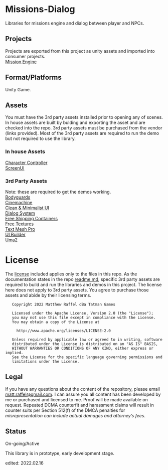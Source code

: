 # Missions-Dialog

Libraries for missions engine and dialog between player and NPCs.

## Projects 
Projects are exported from this project as unity assets and imported into consumer projects.  
[Mission Engine](https://github.com/tatmanblue/Missions-Dialog/tree/main/MDStudio/Assets/MissionEngine)

## Format/Platforms
Unity Game.   

## Assets
You must have the 3rd party assets installed prior to opening any of scenes.   In house assets are built by bulding and exporting the asset and are checked into the repo.
3rd party assets must be purchased from the vendor (links provided).  Most of the 3rd party assets are required to run the demo but not required to use the library.

### In house Assets  
[Character Controller](https://github.com/tatmanblue/Unity-Characters/tree/main/CharacterStudio/Assets/Character)  
[ScreenUI](https://github.com/tatmanblue/UI-Input/tree/main/Assets/ScreenUI)  

### 3rd Party Assets
Note: these are required to get the demos working.  
[Bodyguards](https://assetstore.unity.com/packages/3d/characters/humanoids/humans/bodyguards-31711)  
[Cinemachine](https://docs.unity3d.com/Packages/com.unity.cinemachine@2.6/manual/index.html)  
[Clean & Minimalist UI](https://assetstore.unity.com/packages/2d/gui/clean-minimalist-gui-pack-75123)  
[Dialog System](https://assetstore.unity.com/packages/tools/ai/dialogue-system-for-unity-11672)  
[Free Shipping Containers](https://assetstore.unity.com/packages/3d/environments/industrial/free-shipping-containers-18315)  
[Free Textures](https://assetstore.unity.com/packages/2d/textures-materials/nature/6-free-textures-90953)  
[Text Mesh Pro](https://docs.unity3d.com/Manual/com.unity.textmeshpro.html)  
[UI Builder](https://assetstore.unity.com/packages/2d/gui/ui-builder-29757)  
[Uma2](https://assetstore.unity.com/packages/3d/characters/uma-2-unity-multipurpose-avatar-35611)  


# License
The [license](LICENSE.md) included applies only to the files in this repo.   As the documentation states in the repo [readme.md](README.md), specific 3rd party assets are required to build and run
the libraries and demos in this project.  The license here does not apply to 3rd party assets. You agree to purchase those assets and abide by their licensing terms. 

```
   Copyright 2022 Matthew Raffel dBa Tatman Games

   Licensed under the Apache License, Version 2.0 (the "License");
   you may not use this file except in compliance with the License.
   You may obtain a copy of the License at

     http://www.apache.org/licenses/LICENSE-2.0

   Unless required by applicable law or agreed to in writing, software
   distributed under the License is distributed on an "AS IS" BASIS,
   WITHOUT WARRANTIES OR CONDITIONS OF ANY KIND, either express or implied.
   See the License for the specific language governing permissions and
   limitations under the License.
```

## Legal
If you have any questions about the content of the repository, please email [matt.raffel@gmail.com](mailto:matt.raffel@gmail.com). I can assure you all content has been developed by me or purchased and licensed to me. Proof will be made available on request. Repeated DCMA counterfit and harassment claims will result in counter suits per Section 512(f) of the DMCA penalties for _misrepresentation can include actual damages and attorney’s fees_.

## Status
On-going/Active

This library is in prototype, early development stage.

edited: 2022.02.16
